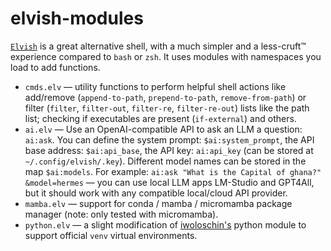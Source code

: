 # elvish-modules

[`Elvish`](https://elv.sh) is a great alternative shell, with a much simpler and a less-cruft™ experience compared to `bash` or `zsh`. It uses modules with namespaces you load to add functions.

* `cmds.elv` — utility functions to perform helpful shell actions like add/remove (`append-to-path`, `prepend-to-path`, `remove-from-path`) or filter (`filter`, `filter-out`, `filter-re`, `filter-re-out`) lists like the path list; checking if executables are present (`if-external`) and others.
* `ai.elv` — Use an OpenAI-compatible API to ask an LLM a question: `ai:ask`. You can define the system prompt: `$ai:system_prompt`, the API base address: `$ai:api_base`, the API key: `ai:api_key` (can be stored at `~/.config/elvish/.key`). Different model names can be stored in the map `$ai:models`. For example: `ai:ask "What is the Capital of ghana?" &model=hermes` — you can use local LLM apps LM-Studio and GPT4All, but it should work with any compatible local/cloud API provider.
* `mamba.elv` — support for conda / mamba / micromamba package manager (note: only tested with micromamba).
* `python.elv` — a slight modification of [iwoloschin's](https://github.com/iwoloschin/elvish-packages) python module to support official `venv` virtual environments. 

